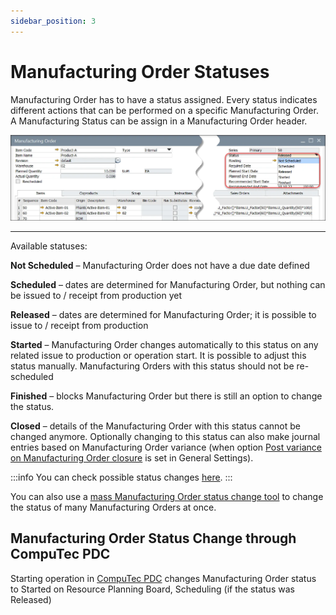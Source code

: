 ```yaml
---
sidebar_position: 3
---
```


# Manufacturing Order Statuses

Manufacturing Order has to have a status assigned. Every status indicates different actions that can be performed on a specific Manufacturing Order. A Manufacturing Status can be assign in a Manufacturing Order header.

![Statuses](./media/manufacturing-order-statuses/statuses.webp)

---

Available statuses:

**Not Scheduled** – Manufacturing Order does not have a due date defined

**Scheduled** – dates are determined for Manufacturing Order, but nothing can be issued to / receipt from production yet

**Released** – dates are determined for Manufacturing Order; it is possible to issue to / receipt from production

**Started** – Manufacturing Order changes automatically to this status on any related issue to production or operation start. It is possible to adjust this status manually. Manufacturing Orders with this status should not be re-scheduled

**Finished** – blocks Manufacturing Order but there is still an option to change the status.

**Closed** – details of the Manufacturing Order with this status cannot be changed anymore. Optionally changing to this status can also make journal entries based on Manufacturing Order variance (when option [Post variance on Manufacturing Order closure](../../system-initialization/general-settings/costing-tab.md) is set in General Settings).

:::info
You can check possible status changes [here](mass-status-change.md).
:::

You can also use a [mass Manufacturing Order status change tool](mass-status-change.md) to change the status of many Manufacturing Orders at once.

## Manufacturing Order Status Change through CompuTec PDC

Starting operation in [CompuTec PDC](/docs/pdc/) changes Manufacturing Order status to Started on Resource Planning Board, Scheduling (if the status was Released)
